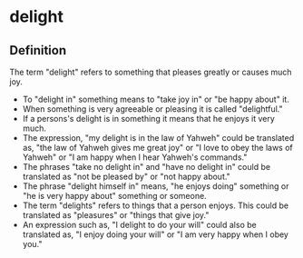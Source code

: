 # delight

## Definition

The term "delight" refers to something that pleases greatly or causes much joy. 

* To "delight in" something means to "take joy in" or "be happy about" it.
* When something is very agreeable or pleasing it is called "delightful."
* If a persons's delight is in something it means that he enjoys it very much.
* The expression, "my delight is in the law of Yahweh" could be translated as, "the law of Yahweh gives me great joy" or "I love to obey the laws of Yahweh" or "I am happy when I hear Yahweh's commands."
* The phrases "take no delight in" and "have no delight in" could be translated as "not be pleased by" or "not happy about."
* The  phrase "delight himself in" means, "he enjoys doing" something or "he is very happy about" something or someone.
* The term "delights" refers to things that a person enjoys. This could be translated as "pleasures" or "things that give joy."
* An expression such as, "I delight to do your will" could also be translated as, "I enjoy doing your will" or "I am very happy when I obey you."
